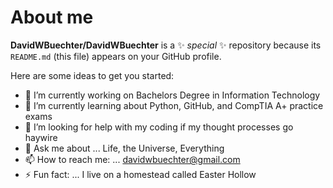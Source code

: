 # About me


**DavidWBuechter/DavidWBuechter** is a ✨ _special_ ✨ repository because its `README.md` (this file) appears on your GitHub profile.

Here are some ideas to get you started:

- 🔭 I’m currently working on Bachelors Degree in Information Technology
- 🌱 I’m currently learning about Python, GitHub, and CompTIA A+ practice exams
- 🤔 I’m looking for help with my coding if my thought processes go haywire
- 💬 Ask me about ... Life, the Universe, Everything
- 📫 How to reach me: ... davidwbuechter@gmail.com
- ⚡ Fun fact: ... I live on a homestead called Easter Hollow

